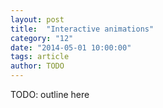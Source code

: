 ```yaml
---
layout: post
title:  "Interactive animations"
category: "12"
date: "2014-05-01 10:00:00"
tags: article
author: TODO
---
```


TODO: outline here
